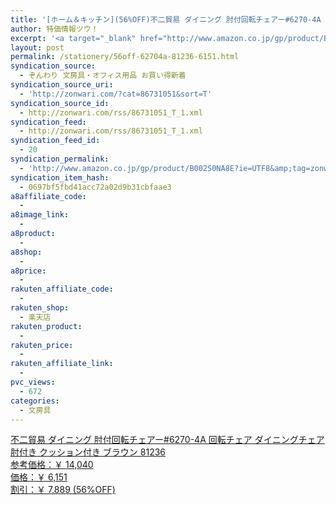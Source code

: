 ```yaml
---
title: '[ホーム＆キッチン](56%OFF)不二貿易 ダイニング 肘付回転チェアー#6270-4A 回転チェア ダイニングチェア 肘付き クッション付き ブラウン 81236 ￥6,151'
author: 特価情報ツウ！
excerpt: '<a target="_blank" href="http://www.amazon.co.jp/gp/product/B002S0NA8E?ie=UTF8&amp;tag=zonwari-22&amp;linkCode=as2&amp;camp=247&amp;creative=7399&amp;creativeASIN=B002S0NA8E"><img src="http://ecx.images-amazon.com/images/I/41dTnaBxoJL._SL100_.jpg"><br>&#19981;&#20108;&#36031;&#26131; &#12480;&#12452;&#12491;&#12531;&#12464; &#32920;&#20184;&#22238;&#36578;&#12481;&#12455;&#12450;&#12540;#6270-4A &#22238;&#36578;&#12481;&#12455;&#12450; &#12480;&#12452;&#12491;&#12531;&#12464;&#12481;&#12455;&#12450; &#32920;&#20184;&#12365; &#12463;&#12483;&#12471;&#12519;&#12531;&#20184;&#12365; &#12502;&#12521;&#12454;&#12531; 81236<br>&#21442;&#32771;&#20385;&#26684;&#65306;&#65509; 14,040<br>&#20385;&#26684;&#65306;&#65509; 6,151<br>&#21106;&#24341;&#65306;&#65509; 7,889 (56%OFF)</a>'
layout: post
permalink: /stationery/56off-62704a-81236-6151.html
syndication_source:
  - ぞんわり 文房具・オフィス用品 お買い得新着
syndication_source_uri:
  - 'http://zonwari.com/?cat=86731051&sort=T'
syndication_source_id:
  - http://zonwari.com/rss/86731051_T_1.xml
syndication_feed:
  - http://zonwari.com/rss/86731051_T_1.xml
syndication_feed_id:
  - 20
syndication_permalink:
  - 'http://www.amazon.co.jp/gp/product/B002S0NA8E?ie=UTF8&amp;tag=zonwari-22&amp;linkCode=as2&amp;camp=247&amp;creative=7399&amp;creativeASIN=B002S0NA8E'
syndication_item_hash:
  - 0697bf5fbd41acc72a02d9b31cbfaae3
a8affiliate_code:
  - 
a8image_link:
  - 
a8product:
  - 
a8shop:
  - 
a8price:
  - 
rakuten_affiliate_code:
  - 
rakuten_shop:
  - 楽天店
rakuten_product:
  - 
rakuten_price:
  - 
rakuten_affiliate_link:
  - 
pvc_views:
  - 672
categories:
  - 文房具
---
```

[<img src='http://i0.wp.com/ecx.images-amazon.com/images/I/41dTnaBxoJL._SL150_.jpg?w=546' title="" alt="" data-recalc-dims="1" />  
不二貿易 ダイニング 肘付回転チェアー#6270-4A 回転チェア ダイニングチェア 肘付き クッション付き ブラウン 81236  
参考価格：￥ 14,040  
価格：￥ 6,151  
割引：￥ 7,889 (56%OFF)][1]

 [1]: http://www.amazon.co.jp/gp/product/B002S0NA8E?ie=UTF8&#038;tag=tokkajohotsu-22&#038;linkCode=as2&#038;camp=247&#038;creative=7399&#038;creativeASIN=B002S0NA8E